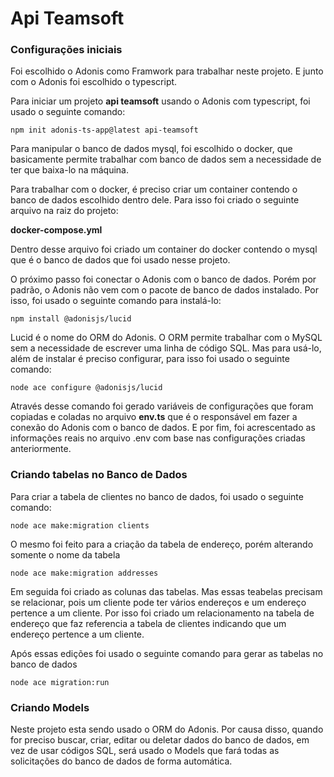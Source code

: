 # Api Teamsoft

### Configurações iniciais

Foi escolhido o Adonis como Framwork para trabalhar neste projeto. E junto com o Adonis foi escolhido o typescript.

Para iniciar um projeto **api teamsoft** usando o Adonis com typescript, foi usado o seguinte comando:

```
npm init adonis-ts-app@latest api-teamsoft
```

Para manipular o banco de dados mysql, foi escolhido o docker, que basicamente permite trabalhar com banco de dados sem a necessidade de ter que baixa-lo na máquina.

Para trabalhar com o docker, é preciso criar um container contendo o banco de dados escolhido dentro dele. Para isso foi criado o seguinte arquivo na raiz do projeto:

**docker-compose.yml**

Dentro desse arquivo foi criado um container do docker contendo o mysql que é o banco de dados que foi usado nesse projeto.

O próximo passo foi conectar o Adonis com o banco de dados. Porém por padrão, o Adonis não vem com o pacote de banco de dados instalado. Por isso, foi usado o seguinte comando para instalá-lo:

```
npm install @adonisjs/lucid
```

Lucid é o nome do ORM do Adonis. O ORM permite trabalhar com o MySQL sem a necessidade de escrever uma linha de código SQL. Mas para usá-lo, além de instalar é preciso configurar, para isso foi usado o seguinte comando:

```
node ace configure @adonisjs/lucid
```

Através desse comando foi gerado variáveis de configurações que foram copiadas e coladas no arquivo **env.ts** que é o responsável em fazer a conexão do Adonis com o banco de dados.
E por fim, foi acrescentado as informações reais no arquivo .env com base nas configurações criadas anteriormente.

### Criando tabelas no Banco de Dados

Para criar a tabela de clientes no banco de dados, foi usado o seguinte comando:

```
node ace make:migration clients
```

O mesmo foi feito para a criação da tabela de endereço, porém alterando somente o nome da tabela

```
node ace make:migration addresses
```

Em seguida foi criado as colunas das tabelas. Mas essas teabelas precisam se relacionar, pois um cliente pode ter vários endereços e um endereço pertence a um cliente. Por isso foi criado um relacionamento na tabela de endereço que faz referencia a tabela de clientes indicando que um endereço pertence a um cliente.

Após essas edições foi usado o seguinte comando para gerar as tabelas no banco de dados

```
node ace migration:run
```
### Criando Models

Neste projeto esta sendo usado o ORM do Adonis. Por causa disso, quando for preciso buscar, criar, editar ou deletar dados do banco de dados, em vez de usar códigos SQL, será usado o Models que fará todas as solicitações do banco de dados de forma automática. 
